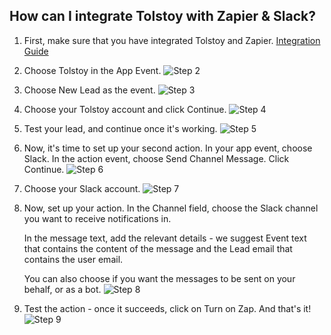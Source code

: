 ## How can I integrate Tolstoy with Zapier & Slack?

1. First, make sure that you have integrated Tolstoy and Zapier. [Integration Guide](https://help.gotolstoy.com/en/articles/5177395-zapier-integration)

2. Choose Tolstoy in the App Event. 
   ![Step 2](https://downloads.intercomcdn.com/i/o/401455389/b265d8f052549472f992b286/image.png)

3. Choose New Lead as the event. 
   ![Step 3](https://downloads.intercomcdn.com/i/o/416939330/b406f2d52b67eaa0adbf449c/image.png)

4. Choose your Tolstoy account and click Continue. 
   ![Step 4](https://downloads.intercomcdn.com/i/o/416940400/baf98de6df57cc07d68e4972/image.png)

5. Test your lead, and continue once it's working. 
   ![Step 5](https://downloads.intercomcdn.com/i/o/465518706/5ea64fdf5e0de33c4d28826e/image.png)

6. Now, it's time to set up your second action. In your app event, choose Slack. In the action event, choose Send Channel Message. Click Continue. 
   ![Step 6](https://downloads.intercomcdn.com/i/o/469139777/7266f109cd5ccd9cb3aadb4e/image.png)

7. Choose your Slack account. 
   ![Step 7](https://downloads.intercomcdn.com/i/o/469140113/659eef747948c7a05c35c442/image.png)

8. Now, set up your action. In the Channel field, choose the Slack channel you want to receive notifications in. 

   In the message text, add the relevant details - we suggest Event text that contains the content of the message and the Lead email that contains the user email. 

   You can also choose if you want the messages to be sent on your behalf, or as a bot. 
   ![Step 8](https://downloads.intercomcdn.com/i/o/469181744/607b86404bcc7dc420b13dc1/image.png)

9. Test the action - once it succeeds, click on Turn on Zap. And that's it!  
   ![Step 9](https://downloads.intercomcdn.com/i/o/469183522/4ff016d744b2e7208962be4e/image.png)
